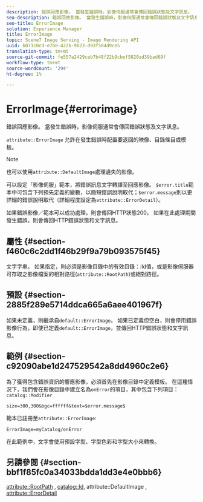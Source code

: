 ```yaml
---
description: 錯誤回應影像。 當發生錯誤時，影像伺服通常會傳回錯誤狀態及文字訊息。
seo-description: 錯誤回應影像。 當發生錯誤時，影像伺服通常會傳回錯誤狀態及文字訊息。
seo-title: ErrorImage
solution: Experience Manager
title: ErrorImage
topic: Scene7 Image Serving - Image Rendering API
uuid: b071c0cd-e7b8-422b-9b23-d93f504d9ce5
translation-type: tm+mt
source-git-commit: fe557a2429ceb7b48f22b9cbef5820ad39bad69f
workflow-type: tm+mt
source-wordcount: '294'
ht-degree: 1%

---
```



# ErrorImage{#errorimage}

錯誤回應影像。 當發生錯誤時，影像伺服通常會傳回錯誤狀態及文字訊息。

`attribute::ErrorImage` 允許在發生錯誤時配置要返回的映像、目錄條目或模板。

>[!NOTE]
>
>也可以使用`attribute::DefaultImage`處理遺失的影像。

可以設定「影像伺服」範本，將錯誤訊息文字轉譯至回應影像。 `$error.title`範本中可包含下列預先定義的變數，以簡短錯誤說明取代；`$error.message`則以更詳細的錯誤說明取代（詳細程度設定為`attribute::ErrorDetail`）。

如果錯誤影像／範本可以成功處理，則會傳回HTTP狀態200。 如果在此處理期間發生錯誤，則會傳回HTTP錯誤狀態和文字訊息。

## 屬性 {#section-f460c6c2dd1f46b29f9a79b093575f45}

文字字串。 如果指定，則必須是影像目錄中的有效目錄：:Id值，或是影像伺服器可存取之影像檔案的相對路徑(`attribute::RootPath`)或絕對路徑。

## 預設 {#section-2885f289e5714ddca665a6aee401967f}

如果未定義，則繼承自`default::ErrorImage`。 如果已定義但空白，則會停用錯誤影像行為，即使已定義`default::ErrorImage`，並傳回HTTP錯誤狀態和文字訊息。

## 範例 {#section-c92090abe1d247529542a8dd4960c2e6}

為了獲得包含錯誤資訊的響應影像，必須首先在影像目錄中定義模板。 在這種情況下，我們會在影像目錄中建立名為`onError`的項目，其中包含下列項目：`catalog::Modifier`

`size=300,300&bgc=ffffff&text=$error.message$`

範本已註冊至`attribute::ErrorImage`:

`ErrorImage=myCatalog/onError`

在此範例中，文字會使用預設字型、字型色彩和字型大小來轉換。

## 另請參閱 {#section-bbf1f85fc0a34033bdda1dd3e4e0bbb6}

[attribute::RootPath](../../../../../is-api/image-catalog/image-serving-api-ref/c-image-catalog-reference/c-attributes-reference/r-rootpath.md#reference-17d57e5967be403b8408fa7214017494) ,  [catalog::Id](/help/aem-is-ir-api/is-api/image-catalog/image-serving-api-ref/c-image-catalog-reference/c-image-svg-data-reference/c-image-data-reference/r-id-cat.md), attribute::DefaultImage [, ](../../../../../is-api/image-catalog/image-serving-api-ref/c-image-catalog-reference/c-attributes-reference/r-is-cat-defaultimage.md#reference-8e9900e129f54ed68462a3c2fc3bc433) [attribute::ErrorDetail](../../../../../is-api/image-catalog/image-serving-api-ref/c-image-catalog-reference/c-attributes-reference/r-errordetail.md#reference-4987c8cddcba4c88960170e49cafc561)
